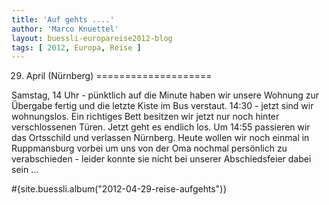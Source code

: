 ```yaml
---
title: 'Auf gehts ....'
author: 'Marco Knuettel'
layout: buessli-europareise2012-blog
tags: [ 2012, Europa, Reise ]
---
```

29. April (Nürnberg)
====================

Samstag, 14 Uhr - pünktlich auf die Minute haben wir unsere Wohnung zur Übergabe fertig und die letzte
Kiste im Bus verstaut. 14:30 - jetzt sind wir wohnungslos. Ein richtiges Bett besitzen wir jetzt nur 
noch hinter verschlossenen Türen. Jetzt geht es endlich los. Um 14:55 passieren wir das Ortsschild 
und verlassen Nürnberg. Heute wollen wir noch einmal in Ruppmansburg vorbei um uns von der Oma 
nochmal persönlich zu verabschieden - leider konnte sie nicht bei unserer Abschiedsfeier dabei sein ...

#{site.buessli.album("2012-04-29-reise-aufgehts")}
